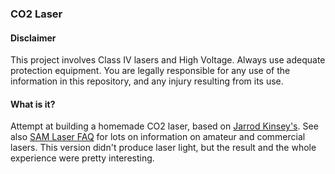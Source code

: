 ### CO2 Laser
#### Disclaimer
This project involves Class IV lasers and High Voltage. Always use adequate protection equipment. You are legally responsible for any use of the information in this repository, and any injury resulting from its use.
#### What is it?
Attempt at building a homemade CO2 laser, based on [Jarrod Kinsey's](http://www.jarrodkinsey.org/). See also [SAM Laser FAQ](https://www.lasersam.org/sam/laserfil.htm) for lots on information on amateur and commercial lasers. This version didn't produce laser light, but the result and the whole experience were pretty interesting.

